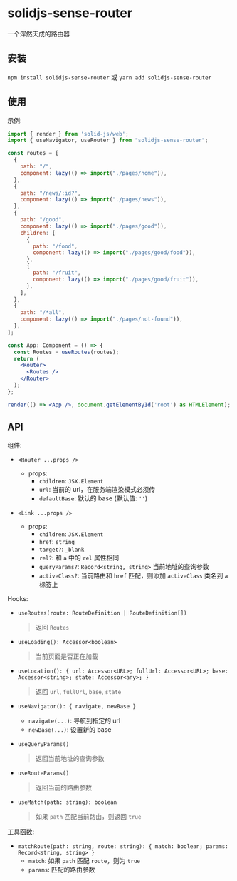 # solidjs-sense-router

一个浑然天成的路由器

## 安装

`npm install solidjs-sense-router` 或 `yarn add solidjs-sense-router`

## 使用

示例:

``` jsx
import { render } from 'solid-js/web';
import { useNavigator, useRouter } from "solidjs-sense-router";

const routes = [
  {
    path: "/",
    component: lazy(() => import("./pages/home")),
  },
  {
    path: "/news/:id?",
    component: lazy(() => import("./pages/news")),
  },
  {
    path: "/good",
    component: lazy(() => import("./pages/good")),
    children: [
      {
        path: "/food",
        component: lazy(() => import("./pages/good/food")),
      },
      {
        path: "/fruit",
        component: lazy(() => import("./pages/good/fruit")),
      },
    ],
  },
  {
    path: "/*all",
    component: lazy(() => import("./pages/not-found")),
  },
];

const App: Component = () => {
  const Routes = useRoutes(routes);
  return (
    <Router>
      <Routes />
    </Router>
  );
};

render(() => <App />, document.getElementById('root') as HTMLElement);
```

## API

组件:

- `<Router ...props />`
  - props:
    - `children`: `JSX.Element`
    - `url`: 当前的 url，在服务端渲染模式必须传
    - `defaultBase`: 默认的 base (默认值: `''`)

- `<Link ...props />`
    - props:
        - `children`: `JSX.Element`
        - `href`: `string`
        - `target?`: `_blank`
        - `rel?`: 和 `a` 中的 `rel` 属性相同
        - `queryParams?`: `Record<string, string>` 当前地址的查询参数
        - `activeClass?`: 当前路由和 `href` 匹配，则添加 `activeClass` 类名到 `a` 标签上

Hooks:

- `useRoutes(route: RouteDefinition | RouteDefinition[])`
  > 返回 `Routes`

- `useLoading(): Accessor<boolean>`
  > 当前页面是否正在加载

- `useLocation(): { url: Accessor<URL>; fullUrl: Accessor<URL>; base: Accessor<string>; state: Accessor<any>; }`
  > 返回 `url`, `fullUrl`, `base`, `state`

- `useNavigator(): { navigate, newBase }`
  - `navigate(...)`: 导航到指定的 url
  - `newBase(...)`: 设置新的 base

- `useQueryParams()`
  > 返回当前地址的查询参数

- `useRouteParams()`
  > 返回当前的路由参数

- `useMatch(path: string): boolean`
  > 如果 `path` 匹配当前路由，则返回 `true`

工具函数:

- `matchRoute(path: string, route: string): { match: boolean; params: Record<string, string> }`
  - `match`: 如果 `path` 匹配 `route`，则为 `true`
  - `params`: 匹配的路由参数

